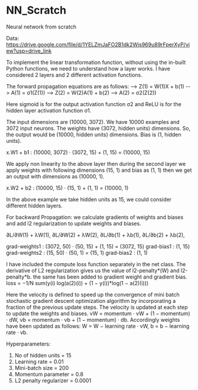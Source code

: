 # NN_Scratch
Neural network from scratch 

Data: https://drive.google.com/file/d/1YELZmJaFO2B1dk2Wjs969u89rFperXyP/view?usp=drive_link

To implement the linear transformation function, without using the in-built Python functions, we need to understand how a layer works. I have considered 2 layers and 2 different activation functions.

The forward propagation equations are as follows:
--> Z(1) = W(1)X + b(1)
--> A(1) = σ1(Z(1))
--> Z(2) = W(2)A(1) + b(2)
--> A(2) = σ2(Z(2))

Here sigmoid is for the output activation function σ2 and ReLU is for the hidden layer activation function σ1.

The input dimensions are (10000, 3072). We have 10000 examples and 3072 input neurons. The
weights have (3072, hidden units) dimensions. So, the output would be (10000, hidden units) dimensions.
Bias is (1, hidden units).

x.W1 + b1 : (10000, 3072) · (3072, 15) + (1, 15) = (10000, 15)

We apply non linearity to the above layer then during the second layer we apply weights with following
dimensions (15, 1) and bias as (1, 1) then we get an output with dimensions as (10000, 1).

x.W2 + b2 : (10000, 15) · (15, 1) + (1, 1) = (10000, 1)

In the above example we take hidden units as 15, we could consider different hidden layers.

For backward Propagation: we calculate gradients of weights and biases and add l2 regularization
to update weights and biases.

∂L/∂W(1) + λW(1),
∂L/∂W(2) + λW(2),
∂L/∂b(1) + λb(1),
∂L/∂b(2) + λb(2),

grad-weights1 : (3072, 50) · (50, 15) + (1, 15) = (3072, 15)
grad-bias1 : (1, 15)
grad-weights2 : (15, 50) · (50, 1) = (15, 1)
grad-bias2 : (1, 1)

I have included the compute loss function separately in the net class. The derivative of L2 regularization
gives us the value of l2-penalty*(W) and l2-penalty*b. the same has been added to
gradient weight and gradient bias.
loss = −1/N sum(y(i) log(a(2)(i)) + (1 − y(i))*log(1 − a(2)(i)))

Here the velocity is defined to speed up the convergence of mini batch stochastic gradient descent
optimization algorithm by incorporating a fraction of the previous update steps. The velocity
is updated at each step to update the weights and biases.
vW = momentum · vW + (1 − momentum) · dW,
vb = momentum · vb + (1 − momentum) · db.
Accordingly weights have been updated as follows:
W = W − learning rate · vW,
b = b − learning rate · vb.


Hyperparameters:
1. No of hidden units = 15
2. Learning rate = 0.01
3. Mini-batch size = 200
4. Momentum parameter = 0.8
5. L2 penalty regularizer = 0.0001

